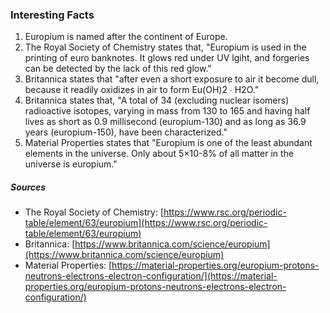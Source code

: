 ### Interesting Facts
1. Europium is named after the continent of Europe.
2. The Royal Society of Chemistry states that, "Europium is used in the printing of euro banknotes. It glows red under UV lgiht, and forgeries can be detected by the lack of this red glow."
3. Britannica states that "after even a short exposure to air it become dull, because it readily oxidizes in air to form Eu(OH)2 ∙ H2O."
4. Britannica states that, "A total of 34 (excluding nuclear isomers) radioactive isotopes, varying in mass from 130 to 165 and having half lives as short as 0.9 millisecond (europium-130) and as long as 36.9 years (europium-150), have been characterized."
5. Material Properties states that "Europium is one of the least abundant elements in the universe. Only about 5×10-8% of all matter in the universe is europium."

##### Sources
* The Royal Society of Chemistry: [https://www.rsc.org/periodic-table/element/63/europium](https://www.rsc.org/periodic-table/element/63/europium)
* Britannica: [https://www.britannica.com/science/europium](https://www.britannica.com/science/europium)
* Material Properties: [https://material-properties.org/europium-protons-neutrons-electrons-electron-configuration/](https://material-properties.org/europium-protons-neutrons-electrons-electron-configuration/)

